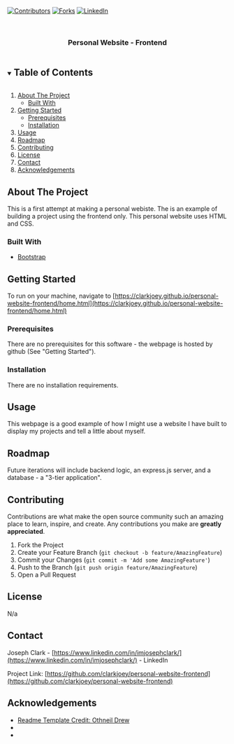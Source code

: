 [![Contributors][contributors-shield]][contributors-url]
[![Forks][forks-shield]][forks-url]
[![LinkedIn][linkedin-shield]][linkedin-url]
<!--
[![Stargazers][stars-shield]][stars-url]
[![Issues][issues-shield]][issues-url]
[![MIT License][license-shield]][license-url]
-->




<!-- PROJECT LOGO -->
<br />
<p align="center">
  <!--
  <a href="https://github.com/github_username/repo_name">
    <img src="images/logo.png" alt="Logo" width="80" height="80">
  </a>
  -->

  <h3 align="center">Personal Website - Frontend</h3>

</p>



<!-- TABLE OF CONTENTS -->
<details open="open">
  <summary><h2 style="display: inline-block">Table of Contents</h2></summary>
  <ol>
    <li>
      <a href="#about-the-project">About The Project</a>
      <ul>
        <li><a href="#built-with">Built With</a></li>
      </ul>
    </li>
    <li>
      <a href="#getting-started">Getting Started</a>
      <ul>
        <li><a href="#prerequisites">Prerequisites</a></li>
        <li><a href="#installation">Installation</a></li>
      </ul>
    </li>
    <li><a href="#usage">Usage</a></li>
    <li><a href="#roadmap">Roadmap</a></li>
    <li><a href="#contributing">Contributing</a></li>
    <li><a href="#license">License</a></li>
    <li><a href="#contact">Contact</a></li>
    <li><a href="#acknowledgements">Acknowledgements</a></li>
  </ol>
</details>



<!-- ABOUT THE PROJECT -->
## About The Project
This is a first attempt at making a personal webiste. The is an example of building a project using the frontend only. This personal website uses HTML and CSS.
<!-- [![Product Name Screen Shot][product-screenshot]](https://example.com) -->


### Built With

* [Bootstrap](https://getbootstrap.com/)



<!-- GETTING STARTED -->
## Getting Started

To run on your machine, navigate to [https://clarkjoey.github.io/personal-website-frontend/home.html](https://clarkjoey.github.io/personal-website-frontend/home.html)

### Prerequisites
There are no prerequisites for this software - the webpage is hosted by github (See "Getting Started").

<!-- 
This is an example of how to list things you need to use the software and how to install them.
* npm
  ```sh
  npm install npm@latest -g
  ```
--> 

### Installation
There are no installation requirements.
<!--
1. Clone the repo
   ```sh
   git clone https://github.com/github_username/repo_name.git
   ```
2. Install NPM packages
   ```sh
   npm install
   ```
-->


<!-- USAGE EXAMPLES -->
## Usage
This webpage is a good example of how I might use a website I have built to display my projects and tell a little about myself.
<!--
Use this space to show useful examples of how a project can be used. Additional screenshots, code examples and demos work well in this space. You may also link to more resources.

_For more examples, please refer to the [Documentation](https://example.com)_
-->


<!-- ROADMAP -->
## Roadmap
Future iterations will include backend logic, an express.js server, and a database - a "3-tier application".


<!-- CONTRIBUTING -->
## Contributing

Contributions are what make the open source community such an amazing place to learn, inspire, and create. Any contributions you make are **greatly appreciated**.

1. Fork the Project
2. Create your Feature Branch (`git checkout -b feature/AmazingFeature`)
3. Commit your Changes (`git commit -m 'Add some AmazingFeature'`)
4. Push to the Branch (`git push origin feature/AmazingFeature`)
5. Open a Pull Request



<!-- LICENSE -->
## License
N/a
<!--
Distributed under the MIT License. 
-->


<!-- CONTACT -->
## Contact

Joseph Clark - [https://www.linkedin.com/in/imjosephclark/](https://www.linkedin.com/in/imjosephclark/) - LinkedIn

Project Link: [https://github.com/clarkjoey/personal-website-frontend](https://github.com/clarkjoey/personal-website-frontend)



<!-- ACKNOWLEDGEMENTS -->
## Acknowledgements

* [Readme Template Credit: Othneil Drew](https://github.com/othneildrew/Best-README-Template)
* []()
* []()





<!-- MARKDOWN LINKS & IMAGES -->
<!-- https://www.markdownguide.org/basic-syntax/#reference-style-links -->
[contributors-shield]: https://img.shields.io/github/contributors/clarkjoey/repo.svg?style=for-the-badge
[contributors-url]: https://github.com/clarkjoey/personal-website-frontend/graphs/contributors
[forks-shield]: https://img.shields.io/github/forks/clarkjoey/repo.svg?style=for-the-badge
[forks-url]: https://github.com/clarkjoey/personal-website-frontend/network/members
[stars-shield]: https://img.shields.io/github/stars/clarkjoey/repo.svg?style=for-the-badge
[stars-url]: https://github.com/clarkjoey/personal-website-frontend/stargazers
[issues-shield]: https://img.shields.io/github/issues/clarkjoey/repo.svg?style=for-the-badge
[issues-url]: https://github.com/clarkjoey/personal-website-frontend/issues
[license-shield]: https://img.shields.io/github/license/clarkjoey/repo.svg?style=for-the-badge
[license-url]: https://github.com/clarkjoey/personal-website-frontend/blob/master/LICENSE.txt
[linkedin-shield]: https://img.shields.io/badge/-LinkedIn-black.svg?style=for-the-badge&logo=linkedin&colorB=555
[linkedin-url]: https://www.linkedin.com/in/imjosephclark/
